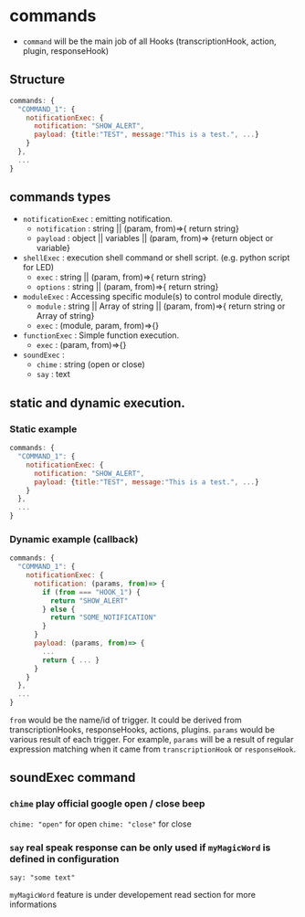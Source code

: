 # commands
- `command` will be the main job of all Hooks (transcriptionHook, action, plugin, responseHook)

## Structure
```js
commands: {
  "COMMAND_1": {
    notificationExec: {
      notification: "SHOW_ALERT",
      payload: {title:"TEST", message:"This is a test.", ...}
    }
  },
  ...
}
```

## commands types
- `notificationExec` : emitting notification.
  - `notification` : string || (param, from)=>{ return string}
  - `payload` : object || variables || (param, from)=> {return object or variable}
- `shellExec` : execution shell command or shell script. (e.g. python script for LED)
  - `exec` : string || (param, from)=>{ return string}
  - `options` : string || (param, from)=>{ return string}
- `moduleExec` : Accessing specific module(s) to control module directly,
  - `module` : string || Array of string || (param, from)=>{ return string or Array of string}
  - `exec` : (module, param, from)=>{}
- `functionExec` : Simple function execution.
  - `exec` : (param, from)=>{}
- `soundExec` :
  - `chime` : string (open or close)
  - `say` : text

## static and dynamic execution.
### Static example
```js
commands: {
  "COMMAND_1": {
    notificationExec: {
      notification: "SHOW_ALERT",
      payload: {title:"TEST", message:"This is a test.", ...}
    }
  },
  ...
}
```

### Dynamic example (callback)
```js
commands: {
  "COMMAND_1": {
    notificationExec: {
      notification: (params, from)=> {
        if (from === "HOOK_1") {
          return "SHOW_ALERT"
        } else {
          return "SOME_NOTIFICATION"
        }
      }
      payload: (params, from)=> {
        ...
        return { ... }
      }
    }
  },
  ...
}
```
`from` would be the name/id of trigger. It could be derived from transcriptionHooks, responseHooks, actions, plugins.
`params` would be various result of each trigger. For example, `params` will be a result of regular expression matching when it came from `transcriptionHook` or `responseHook`.

## soundExec command

### `chime` play official google open / close beep

`chime: "open"` for open
`chime: "close"` for close

### `say` real speak response **can be only used if `myMagicWord` is defined in configuration**
`say: "some text"`

`myMagicWord` feature is under developement read section for more informations
